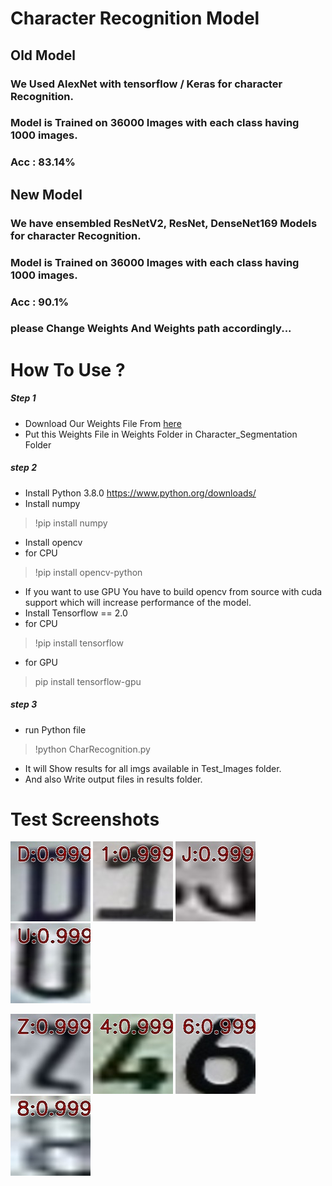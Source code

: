 # Character Recognition Model
## Old Model
### We Used AlexNet with tensorflow / Keras for character Recognition.
### Model is Trained on 36000 Images  with each class having 1000 images.
### Acc : 83.14%

## New Model
### We have ensembled ResNetV2, ResNet, DenseNet169 Models for character Recognition.
### Model is Trained on 36000 Images with each class having 1000 images.
### Acc : 90.1%

### please Change Weights And Weights path accordingly...

# How To Use ?
##### Step 1 
* Download Our Weights File From [here](https://drive.google.com/file/d/1Z5ZFATBNEarQfEa5KhLY1ybzg_TDdko0/view?usp=sharing)
* Put this Weights File in Weights Folder in Character_Segmentation Folder

##### step 2
* Install Python 3.8.0
https://www.python.org/downloads/
* Install numpy
> !pip install numpy
* Install opencv
* for CPU
> !pip install opencv-python
* If you want to use GPU You have to build opencv from source with cuda support which will increase performance of the model.
* Install Tensorflow == 2.0
* for CPU
> !pip install tensorflow
* for GPU
> pip install tensorflow-gpu

##### step 3
* run Python file 
> !python CharRecognition.py

* It will Show results for all imgs available in Test_Images folder.
* And also Write output files in results folder.

# Test Screenshots
![Screen Shot 1](https://github.com/manan-d8/CB31_CyberKnights/blob/master/Character_Recognition/Results/CharReco1.jpg)
![Screen Shot 1](https://github.com/manan-d8/CB31_CyberKnights/blob/master/Character_Recognition/Results/CharReco2.jpg)
![Screen Shot 1](https://github.com/manan-d8/CB31_CyberKnights/blob/master/Character_Recognition/Results/CharReco3.jpg)
![Screen Shot 1](https://github.com/manan-d8/CB31_CyberKnights/blob/master/Character_Recognition/Results/CharReco5.jpg)

![Screen Shot 1](https://github.com/manan-d8/CB31_CyberKnights/blob/master/Character_Recognition/Results/CharReco6.jpg)
![Screen Shot 1](https://github.com/manan-d8/CB31_CyberKnights/blob/master/Character_Recognition/Results/CharReco7.jpg)
![Screen Shot 1](https://github.com/manan-d8/CB31_CyberKnights/blob/master/Character_Recognition/Results/CharReco8.jpg)
![Screen Shot 1](https://github.com/manan-d8/CB31_CyberKnights/blob/master/Character_Recognition/Results/CharReco9.jpg)
